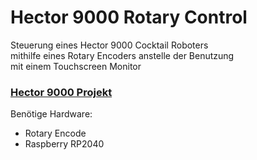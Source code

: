 # Hector 9000 Rotary Control

Steuerung eines Hector 9000 Cocktail Roboters  
mithilfe eines Rotary Encoders anstelle der Benutzung  
mit einem Touchscreen Monitor 

### [Hector 9000 Projekt](https://github.com/H3c702/Hector9000)

Benötige Hardware:

* Rotary Encode
* Raspberry RP2040